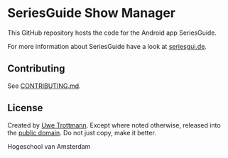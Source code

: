 SeriesGuide Show Manager
========================

This GitHub repository hosts the code for the Android app SeriesGuide.

For more information about SeriesGuide have a look at [seriesgui.de](https://seriesgui.de).

Contributing
------------

See [CONTRIBUTING.md](CONTRIBUTING.md).

License
-------

Created by [Uwe Trottmann](https://uwetrottmann.com). Except where noted otherwise, released into the [public domain](UNLICENSE).
Do not just copy, make it better.

Hogeschool van Amsterdam